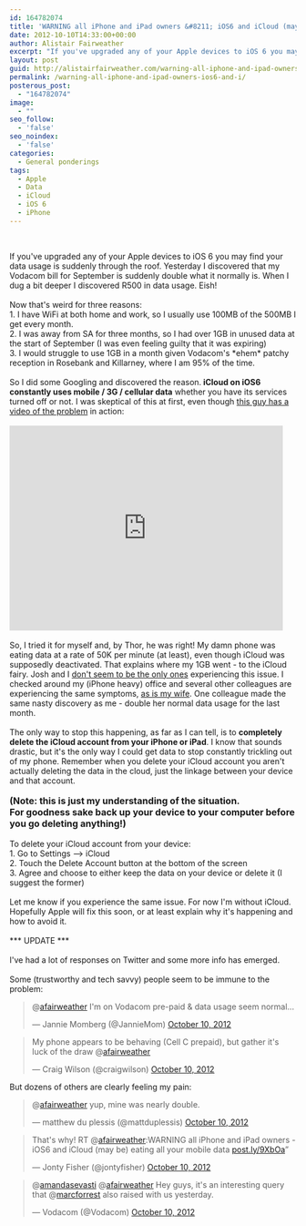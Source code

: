 ```yaml
---
id: 164782074
title: 'WARNING all iPhone and iPad owners &#8211; iOS6 and iCloud (may be) eating all your mobile data'
date: 2012-10-10T14:33:00+00:00
author: Alistair Fairweather
excerpt: "If you've upgraded any of your Apple devices to iOS 6 you may find your data usage is suddenly through the roof. Yesterday I discovered that my Vodacom bill for September is suddenly double what it normally is. When I dug a bit deeper I discovered..."
layout: post
guid: http://alistairfairweather.com/warning-all-iphone-and-ipad-owners-ios6-and-i
permalink: /warning-all-iphone-and-ipad-owners-ios6-and-i/
posterous_post:
  - "164782074"
image:
  - ""
seo_follow:
  - 'false'
seo_noindex:
  - 'false'
categories:
  - General ponderings
tags:
  - Apple
  - Data
  - iCloud
  - iOS 6
  - iPhone
---
```

&nbsp;
<div>If you've upgraded any of your Apple devices to iOS 6 you may find your data usage is suddenly through the roof. Yesterday I discovered that my Vodacom bill for September is suddenly double what it normally is. When I dug a bit deeper I discovered R500 in data usage. Eish!</div>
&nbsp;
<div>Now that's weird for three reasons:</div>
<div>1. I have WiFi at both home and work, so I usually use 100MB of the 500MB I get every month.</div>
<div>2. I was away from SA for three months, so I had over 1GB in unused data at the start of September (I was even feeling guilty that it was expiring)</div>
<div>3. I would struggle to use 1GB in a month given Vodacom's *ehem* patchy reception in Rosebank and Killarney, where I am 95% of the time.</div>
&nbsp;
<div>So I did some Googling and discovered the reason.<strong> iCloud on iOS6 constantly uses mobile / 3G / cellular data</strong> whether you have its services turned off or not. I was skeptical of this at first, even though <a href="http://joshcenters.com/2012/10/2/video-the-iphone-5-icloud-data-bug-in-action">this guy has a video of the problem</a> in action:</div>
&nbsp;
<div><iframe src="http://www.youtube.com/embed/-qezboCfNm4" height="360" width="480" allowfullscreen="true" frameborder="0"></iframe></div>
&nbsp;
<div>So, I tried it for myself and, by Thor, he was right! My damn phone was eating data at a rate of 50K per minute (at least), even though iCloud was supposedly deactivated. That explains where my 1GB went - to the iCloud fairy. Josh and I <a href="https://discussions.apple.com/thread/4392397?start=0&amp;tstart=0">don't seem to be the only ones</a> experiencing this issue. I checked around my (iPhone heavy) office and several other colleagues are experiencing the same symptoms, <a href="http://amandasevasti.com/">as is my wife</a>. One colleague made the same nasty discovery as me - double her normal data usage for the last month.</div>
&nbsp;
<div>The only way to stop this happening, as far as I can tell, is to <strong>completely delete the iCloud account from your iPhone or iPad</strong>. I know that sounds drastic, but it's the only way I could get data to stop constantly trickling out of my phone. Remember when you delete your iCloud account you aren't actually deleting the data in the cloud, just the linkage between your device and that account.</div>
&nbsp;
<div><span style="font-size: medium;"><strong>(Note: this is just my understanding of the situation. For goodness sake back up your device to your computer before you go deleting anything!)</strong></span></div>
&nbsp;
<div>To delete your iCloud account from your device:</div>
<div>1. Go to Settings --&gt; iCloud</div>
<div>2. Touch the Delete Account button at the bottom of the screen</div>
<div>3. Agree and choose to either keep the data on your device or delete it (I suggest the former)</div>
&nbsp;
<div>Let me know if you experience the same issue. For now I'm without iCloud. Hopefully Apple will fix this soon, or at least explain why it's happening and how to avoid it.</div>
&nbsp;
<div>*** UPDATE ***</div>
&nbsp;
<div>I've had a lot of responses on Twitter and some more info has emerged.</div>
&nbsp;
<div>Some (trustworthy and tech savvy) people seem to be immune to the problem:</div>
<blockquote class="twitter-tweet">@<a href="https://twitter.com/afairweather">afairweather</a> I'm on Vodacom pre-paid &amp; data usage seem normal...

— Jannie Momberg (@JannieMom) <a href="https://twitter.com/JannieMom/status/256044048027103232">October 10, 2012</a></blockquote>
<blockquote class="twitter-tweet">My phone appears to be behaving (Cell C prepaid), but gather it's luck of the draw @<a href="https://twitter.com/afairweather">afairweather</a>

— Craig Wilson (@craigwilson) <a href="https://twitter.com/craigwilson/status/256045525227421698">October 10, 2012</a></blockquote>
But dozens of others are clearly feeling my pain:
<blockquote class="twitter-tweet">@<a href="https://twitter.com/afairweather">afairweather</a> yup, mine was nearly double.

— matthew du plessis (@mattduplessis) <a href="https://twitter.com/mattduplessis/status/256046317665648641">October 10, 2012</a></blockquote>
<blockquote class="twitter-tweet">That's why! RT @<a href="https://twitter.com/afairweather">afairweather</a>:WARNING all iPhone and iPad owners - iOS6 and iCloud (may be) eating all your mobile data <a title="http://post.ly/9XbOa" href="http://t.co/BG8NWkd6">post.ly/9XbOa</a>”

— Jonty Fisher (@jontyfisher) <a href="https://twitter.com/jontyfisher/status/256043571956834305">October 10, 2012</a></blockquote>
<blockquote class="twitter-tweet">@<a href="https://twitter.com/amandasevasti">amandasevasti</a> @<a href="https://twitter.com/afairweather">afairweather</a> Hey guys, it's an interesting query that @<a href="https://twitter.com/marcforrest">marcforrest</a> also raised with us yesterday.

— Vodacom (@Vodacom) <a href="https://twitter.com/Vodacom/status/256048403849572352">October 10, 2012</a></blockquote>